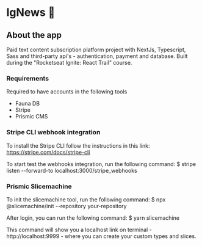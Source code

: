 # IgNews 📄

## About the app

Paid text content subscription platform project with NextJs, Typescript, Sass and third-party api's - authentication, payment and database.
Built during the "Rocketseat Ignite: React Trail" course.

### Requirements

Required to have accounts in the following tools

- Fauna DB
- Stripe
- Prismic CMS

### Stripe CLI webhook integration

To install the Stripe CLI follow the instructions in this link:
https://stripe.com/docs/stripe-cli

To start test the webhooks integration, run the following command:
$ stripe listen --forward-to localhost:3000/stripe_webhooks

### Prismic Slicemachine

To init the slicemachine tool, run the following command:
$ npx @slicemachine/init --repository your-repository

After login, you can run the following command:
$ yarn slicemachine

This command will show you a localhost link on terminal - http://localhost:9999 - where you can create your custom types and slices.
